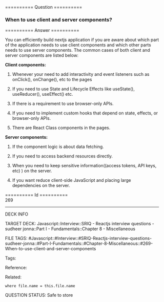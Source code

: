 ========== Question ==========  

### When to use client and server components?  

========== Answer ==========  

You can efficiently build nextjs application if you are aware about which part of the application needs to use client components and which other parts needs to use server components. The common cases of both client and server components are listed below:

**Client components:**

1. Whenever your need to add interactivity and event listeners such as onClick(), onChange(), etc to the pages

2. If you need to use State and Lifecycle Effects like useState(), useReducer(), useEffect() etc.

3. If there is a requirement to use browser-only APIs.

4. If you need to implement custom hooks that depend on state, effects, or browser-only APIs.

5. There are React Class components in the pages.

**Server components:**

1. If the component logic is about data fetching.

2. If you need to access backend resources directly.

3. When you need to keep sensitive information((access tokens, API keys, etc) ) on the server.

4. If you want reduce client-side JavaScript and placing large dependencies on the server.

========== Id ==========  
269

---

DECK INFO

TARGET DECK: Javascript::Interview::SRIQ - Reactjs interview questions - sudheer jonna::Part I - Fundamentals::Chapter 8 - Miscellaneous

FILE TAGS: #Javascript::#Interview::#SRIQ-Reactjs-interview-questions-sudheer-jonna::#Part-I-Fundamentals::#Chapter-8-Miscellaneous::#269-When-to-use-client-and-server-components

Tags:

Reference:

Related:

```dataview
where file.name = this.file.name
```
QUESTION STATUS: Safe to store
